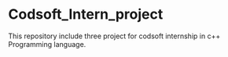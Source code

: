 # Codsoft_Intern_project
This repository include three project for codsoft internship in c++ Programming language.
